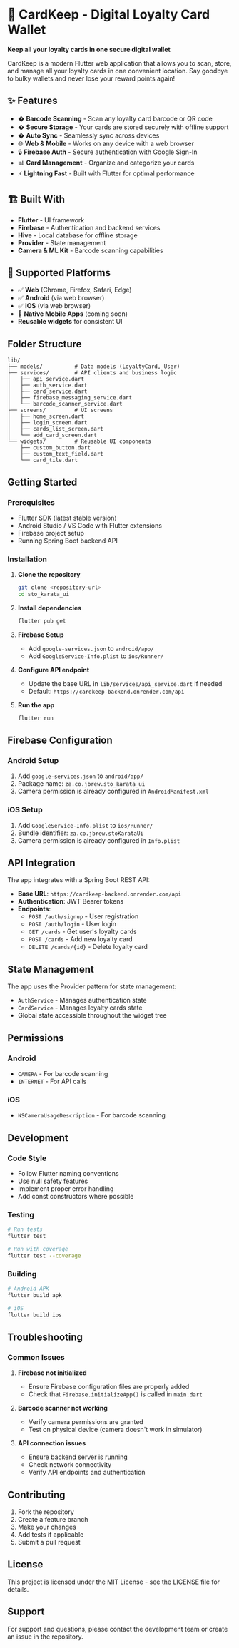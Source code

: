 # 📱 CardKeep - Digital Loyalty Card Wallet

**Keep all your loyalty cards in one secure digital wallet**

CardKeep is a modern Flutter web application that allows you to scan, store, and manage all your loyalty cards in one convenient location. Say goodbye to bulky wallets and never lose your reward points again!

## ✨ Features

- � **Barcode Scanning** - Scan any loyalty card barcode or QR code
- � **Secure Storage** - Your cards are stored securely with offline support
- � **Auto Sync** - Seamlessly sync across devices
- 🌐 **Web & Mobile** - Works on any device with a web browser
- 🔒 **Firebase Auth** - Secure authentication with Google Sign-In
- 📊 **Card Management** - Organize and categorize your cards
- ⚡ **Lightning Fast** - Built with Flutter for optimal performance

## 🏗️ Built With

- **Flutter** - UI framework
- **Firebase** - Authentication and backend services
- **Hive** - Local database for offline storage
- **Provider** - State management
- **Camera & ML Kit** - Barcode scanning capabilities

## 📱 Supported Platforms

- ✅ **Web** (Chrome, Firefox, Safari, Edge)
- ✅ **Android** (via web browser)
- ✅ **iOS** (via web browser)
- 🔄 **Native Mobile Apps** (coming soon)
- **Reusable widgets** for consistent UI

## Folder Structure

```
lib/
├── models/          # Data models (LoyaltyCard, User)
├── services/        # API clients and business logic
│   ├── api_service.dart
│   ├── auth_service.dart
│   ├── card_service.dart
│   ├── firebase_messaging_service.dart
│   └── barcode_scanner_service.dart
├── screens/         # UI screens
│   ├── home_screen.dart
│   ├── login_screen.dart
│   ├── cards_list_screen.dart
│   └── add_card_screen.dart
└── widgets/         # Reusable UI components
    ├── custom_button.dart
    ├── custom_text_field.dart
    └── card_tile.dart
```

## Getting Started

### Prerequisites

- Flutter SDK (latest stable version)
- Android Studio / VS Code with Flutter extensions
- Firebase project setup
- Running Spring Boot backend API

### Installation

1. **Clone the repository**
   ```bash
   git clone <repository-url>
   cd sto_karata_ui
   ```

2. **Install dependencies**
   ```bash
   flutter pub get
   ```

3. **Firebase Setup**
   - Add `google-services.json` to `android/app/`
   - Add `GoogleService-Info.plist` to `ios/Runner/`

4. **Configure API endpoint**
   - Update the base URL in `lib/services/api_service.dart` if needed
   - Default: `https://cardkeep-backend.onrender.com/api`

5. **Run the app**
   ```bash
   flutter run
   ```

## Firebase Configuration

### Android Setup
1. Add `google-services.json` to `android/app/`
2. Package name: `za.co.jbrew.sto_karata_ui`
3. Camera permission is already configured in `AndroidManifest.xml`

### iOS Setup
1. Add `GoogleService-Info.plist` to `ios/Runner/`
2. Bundle identifier: `za.co.jbrew.stoKarataUi`
3. Camera permission is already configured in `Info.plist`

## API Integration

The app integrates with a Spring Boot REST API:

- **Base URL**: `https://cardkeep-backend.onrender.com/api`
- **Authentication**: JWT Bearer tokens
- **Endpoints**:
  - `POST /auth/signup` - User registration
  - `POST /auth/login` - User login
  - `GET /cards` - Get user's loyalty cards
  - `POST /cards` - Add new loyalty card
  - `DELETE /cards/{id}` - Delete loyalty card

## State Management

The app uses the Provider pattern for state management:

- `AuthService` - Manages authentication state
- `CardService` - Manages loyalty cards state
- Global state accessible throughout the widget tree

## Permissions

### Android
- `CAMERA` - For barcode scanning
- `INTERNET` - For API calls

### iOS
- `NSCameraUsageDescription` - For barcode scanning

## Development

### Code Style
- Follow Flutter naming conventions
- Use null safety features
- Implement proper error handling
- Add const constructors where possible

### Testing
```bash
# Run tests
flutter test

# Run with coverage
flutter test --coverage
```

### Building

```bash
# Android APK
flutter build apk

# iOS
flutter build ios
```

## Troubleshooting

### Common Issues

1. **Firebase not initialized**
   - Ensure Firebase configuration files are properly added
   - Check that `Firebase.initializeApp()` is called in `main.dart`

2. **Barcode scanner not working**
   - Verify camera permissions are granted
   - Test on physical device (camera doesn't work in simulator)

3. **API connection issues**
   - Ensure backend server is running
   - Check network connectivity
   - Verify API endpoints and authentication

## Contributing

1. Fork the repository
2. Create a feature branch
3. Make your changes
4. Add tests if applicable
5. Submit a pull request

## License

This project is licensed under the MIT License - see the LICENSE file for details.

## Support

For support and questions, please contact the development team or create an issue in the repository.
